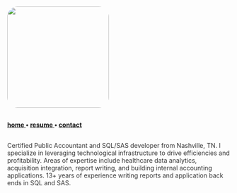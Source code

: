 ﻿<title>Jared Monger</title>
<style>
  body          { margin:40px; color:#333; }
  code          {background-color: #f8f8f8; padding:5px;}
  li            { margin:5px; }
  p             {margin:30px 0;}
  .img-rounded  {border-radius: 10%;}
</style>

<img class="img-rounded" height="230" src="https://avatars3.githubusercontent.com/u/27711028?v=3&amp;s=460" width="230">

<strong> <a href="{{site.url}}/">  home </a> •  <a href="{{site.url}}/resume">  resume </a> •  <a href="{{site.url}}/contact">  contact </a></strong>
  <br>

Certified Public Accountant and SQL/SAS developer from Nashville, TN. I specialize in leveraging technological infrastructure to drive efficiencies and profitability. Areas of expertise include healthcare data analytics, acquisition integration, report writing, and building internal accounting applications. 13+ years of experience writing reports and application back ends in SQL and SAS.
